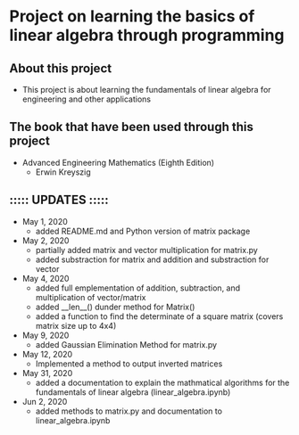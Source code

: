 # Project on learning the basics of linear algebra through programming

## About this project
- This project is about learning the fundamentals of linear algebra for engineering and other applications

## The book that have been used through this project
- Advanced Engineering Mathematics (Eighth Edition)
	- Erwin Kreyszig

## ::::: UPDATES :::::
- May 1, 2020
	- added README.md and Python version of matrix package
- May 2, 2020
	- partially added matrix and vector multiplication for matrix.py
	- added substraction for matrix and addition and substraction for vector
- May 4, 2020
	- added full emplementation of addition, subtraction, and multiplication of vector/matrix
	- added \_\_len\_\_() dunder method for Matrix()
	- added a function to find the determinate of a square matrix (covers matrix size up to 4x4)
- May 9, 2020
	- added Gaussian Elimination Method for matrix.py
- May 12, 2020
	- Implemented a method to output inverted matrices
- May 31, 2020
	- added a documentation to explain the mathmatical algorithms for the fundamentals of linear algebra (linear\_algebra.ipynb)
- Jun 2, 2020
	- added methods to matrix.py and documentation to linear\_algebra.ipynb
